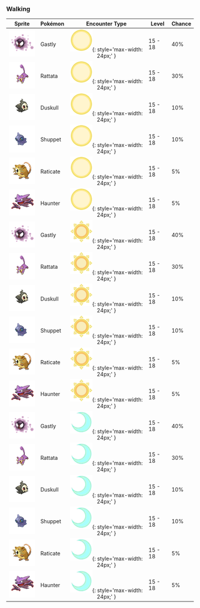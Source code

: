 ### Walking

| Sprite | Pokémon | Encounter Type | Level | Chance |
|:------:|---------|:--------------:|-------|--------|
| ![Gastly](../../assets/sprites/gastly/front.gif "Gastly") | Gastly | ![Morning](../../assets/encounter_types/morning.png "Morning"){: style='max-width: 24px;' } | 15 - 18 | 40% |
| ![Rattata](../../assets/sprites/rattata/front.gif "Rattata") | Rattata | ![Morning](../../assets/encounter_types/morning.png "Morning"){: style='max-width: 24px;' } | 15 - 18 | 30% |
| ![Duskull](../../assets/sprites/duskull/front.gif "Duskull") | Duskull | ![Morning](../../assets/encounter_types/morning.png "Morning"){: style='max-width: 24px;' } | 15 - 18 | 10% |
| ![Shuppet](../../assets/sprites/shuppet/front.gif "Shuppet") | Shuppet | ![Morning](../../assets/encounter_types/morning.png "Morning"){: style='max-width: 24px;' } | 15 - 18 | 10% |
| ![Raticate](../../assets/sprites/raticate/front.gif "Raticate") | Raticate | ![Morning](../../assets/encounter_types/morning.png "Morning"){: style='max-width: 24px;' } | 15 - 18 | 5% |
| ![Haunter](../../assets/sprites/haunter/front.gif "Haunter") | Haunter | ![Morning](../../assets/encounter_types/morning.png "Morning"){: style='max-width: 24px;' } | 15 - 18 | 5% |
| ![Gastly](../../assets/sprites/gastly/front.gif "Gastly") | Gastly | ![Day](../../assets/encounter_types/day.png "Day"){: style='max-width: 24px;' } | 15 - 18 | 40% |
| ![Rattata](../../assets/sprites/rattata/front.gif "Rattata") | Rattata | ![Day](../../assets/encounter_types/day.png "Day"){: style='max-width: 24px;' } | 15 - 18 | 30% |
| ![Duskull](../../assets/sprites/duskull/front.gif "Duskull") | Duskull | ![Day](../../assets/encounter_types/day.png "Day"){: style='max-width: 24px;' } | 15 - 18 | 10% |
| ![Shuppet](../../assets/sprites/shuppet/front.gif "Shuppet") | Shuppet | ![Day](../../assets/encounter_types/day.png "Day"){: style='max-width: 24px;' } | 15 - 18 | 10% |
| ![Raticate](../../assets/sprites/raticate/front.gif "Raticate") | Raticate | ![Day](../../assets/encounter_types/day.png "Day"){: style='max-width: 24px;' } | 15 - 18 | 5% |
| ![Haunter](../../assets/sprites/haunter/front.gif "Haunter") | Haunter | ![Day](../../assets/encounter_types/day.png "Day"){: style='max-width: 24px;' } | 15 - 18 | 5% |
| ![Gastly](../../assets/sprites/gastly/front.gif "Gastly") | Gastly | ![Night](../../assets/encounter_types/night.png "Night"){: style='max-width: 24px;' } | 15 - 18 | 40% |
| ![Rattata](../../assets/sprites/rattata/front.gif "Rattata") | Rattata | ![Night](../../assets/encounter_types/night.png "Night"){: style='max-width: 24px;' } | 15 - 18 | 30% |
| ![Duskull](../../assets/sprites/duskull/front.gif "Duskull") | Duskull | ![Night](../../assets/encounter_types/night.png "Night"){: style='max-width: 24px;' } | 15 - 18 | 10% |
| ![Shuppet](../../assets/sprites/shuppet/front.gif "Shuppet") | Shuppet | ![Night](../../assets/encounter_types/night.png "Night"){: style='max-width: 24px;' } | 15 - 18 | 10% |
| ![Raticate](../../assets/sprites/raticate/front.gif "Raticate") | Raticate | ![Night](../../assets/encounter_types/night.png "Night"){: style='max-width: 24px;' } | 15 - 18 | 5% |
| ![Haunter](../../assets/sprites/haunter/front.gif "Haunter") | Haunter | ![Night](../../assets/encounter_types/night.png "Night"){: style='max-width: 24px;' } | 15 - 18 | 5% |


